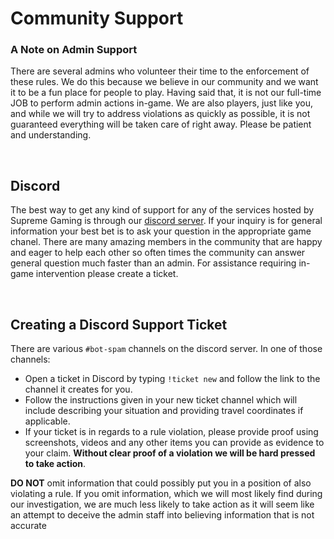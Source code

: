 # **Community Support**


### A Note on Admin Support
There are several admins who volunteer their time to the enforcement of these rules. We do this because we believe in our community and we want it to be a fun place for people to play. Having said that, it is not our full-time JOB to perform admin actions in-game. We are also players, just like you, and while we will try to address violations as quickly as possible, it is not guaranteed everything will be taken care of right away. Please be patient and understanding.

<br>

## Discord

The best way to get any kind of support for any of the services hosted by Supreme Gaming is through our [discord server](https://discord.supremegaming.gg). If your inquiry is for general information your best bet is to ask your question in the appropriate game chanel. There are many amazing members in the community that are happy and eager to help each other so often times the community can answer general question much faster than an admin. For assistance requiring in-game intervention please create a ticket.

<br>

## Creating a Discord Support Ticket

There are various `#bot-spam` channels on the discord server. In one of those channels:

- Open a ticket in Discord by typing `!ticket new` and follow the link to the channel it creates for you.
- Follow the instructions given in your new ticket channel which will include describing your situation and providing travel coordinates if applicable.
- If your ticket is in regards to a rule violation, please provide proof using screenshots, videos and any other items you can provide as evidence to your claim. **Without clear proof of a violation we will be hard pressed to take action**.

**DO NOT** omit information that could possibly put you in a position of also violating a rule. If you omit information, which we will most likely find during our investigation, we are much less likely to take action as it will seem like an attempt to deceive the admin staff into believing information that is not accurate
